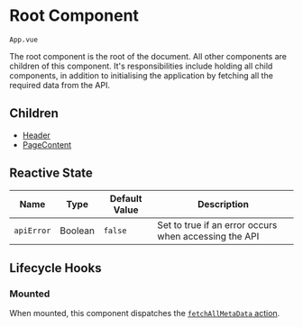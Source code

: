 # Root Component
`App.vue`

The root component is the root of the document. All other components are children of this component. It's responsibilities include holding all child components, in addition to initialising the application by fetching all the required data from the API.

## Children

 - [Header](Header)
 - [PageContent](PageContent)

## Reactive State

| Name | Type | Default Value | Description |
| ---- | ---- | ------------- | ----------- |
| `apiError` | Boolean | `false` | Set to true if an error occurs when accessing the API |

## Lifecycle Hooks

### Mounted
When mounted, this component dispatches the [`fetchAllMetaData` action](../store/metaStore.html#fetchallmetadata).
